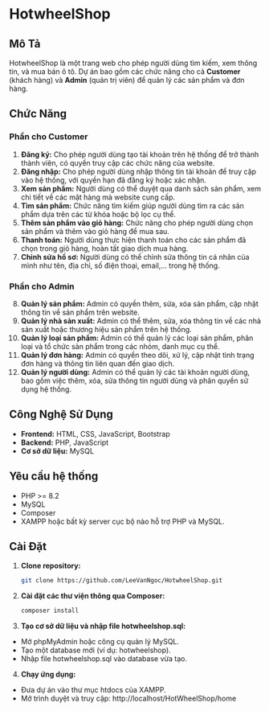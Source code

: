 # HotwheelShop

## Mô Tả
HotwheelShop là một trang web cho phép người dùng tìm kiếm, xem thông tin, và mua bán ô tô. Dự án bao gồm các chức năng cho cả **Customer** (khách hàng) và **Admin** (quản trị viên) để quản lý các sản phẩm và đơn hàng.

## Chức Năng

### Phần cho Customer
1. **Đăng ký:** Cho phép người dùng tạo tài khoản trên hệ thống để trở thành thành viên, có quyền truy cập các chức năng của website.
2. **Đăng nhập:** Cho phép người dùng nhập thông tin tài khoản để truy cập vào hệ thống, với quyền hạn đã đăng ký hoặc xác nhận.
3. **Xem sản phẩm:** Người dùng có thể duyệt qua danh sách sản phẩm, xem chi tiết về các mặt hàng mà website cung cấp.
4. **Tìm sản phẩm:** Chức năng tìm kiếm giúp người dùng tìm ra các sản phẩm dựa trên các từ khóa hoặc bộ lọc cụ thể.
5. **Thêm sản phẩm vào giỏ hàng:** Chức năng cho phép người dùng chọn sản phẩm và thêm vào giỏ hàng để mua sau.
6. **Thanh toán:** Người dùng thực hiện thanh toán cho các sản phẩm đã chọn trong giỏ hàng, hoàn tất giao dịch mua hàng.
7. **Chỉnh sửa hồ sơ:** Người dùng có thể chỉnh sửa thông tin cá nhân của mình như tên, địa chỉ, số điện thoại, email,... trong hệ thống.

### Phần cho Admin
8. **Quản lý sản phẩm:** Admin có quyền thêm, sửa, xóa sản phẩm, cập nhật thông tin về sản phẩm trên website.
9. **Quản lý nhà sản xuất:** Admin có thể thêm, sửa, xóa thông tin về các nhà sản xuất hoặc thương hiệu sản phẩm trên hệ thống.
10. **Quản lý loại sản phẩm:** Admin có thể quản lý các loại sản phẩm, phân loại và tổ chức sản phẩm trong các nhóm, danh mục cụ thể.
11. **Quản lý đơn hàng:** Admin có quyền theo dõi, xử lý, cập nhật tình trạng đơn hàng và thông tin liên quan đến giao dịch.
12. **Quản lý người dùng:** Admin có thể quản lý các tài khoản người dùng, bao gồm việc thêm, xóa, sửa thông tin người dùng và phân quyền sử dụng hệ thống.

## Công Nghệ Sử Dụng
- **Frontend:** HTML, CSS, JavaScript, Bootstrap
- **Backend:** PHP, JavaScript
- **Cơ sở dữ liệu:** MySQL

## Yêu cầu hệ thống
- PHP >= 8.2
- MySQL
- Composer
- XAMPP hoặc bất kỳ server cục bộ nào hỗ trợ PHP và MySQL.

## Cài Đặt
1. **Clone repository:**
   ```bash
   git clone https://github.com/LeeVanNgoc/HotwheelShop.git
2. **Cài đặt các thư viện thông qua Composer:**
   ```bash
   composer install
3. **Tạo cơ sở dữ liệu và nhập file hotwheelshop.sql:**
- Mở phpMyAdmin hoặc công cụ quản lý MySQL.
- Tạo một database mới (ví dụ: hotwheelshop).
- Nhập file hotwheelshop.sql vào database vừa tạo.
4. **Chạy ứng dụng:**
- Đưa dự án vào thư mục htdocs của XAMPP.
- Mở trình duyệt và truy cập:
   http://localhost/HotWheelShop/home
   
